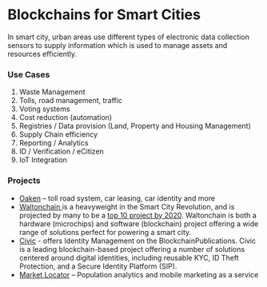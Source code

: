 # Blockchains for Smart Cities

In smart city, urban areas use different types of electronic data collection sensors to supply information which is used to manage assets and resources efficiently.

### Use Cases

1. Waste Management
2. Tolls, road management, traffic
3. Voting systems
4. Cost reduction \(automation\)
5. Registries / Data provision \(Land, Property and Housing Management\)
6. Supply Chain efficiency
7. Reporting / Analytics
8. ID / Verification / eCitizen
9. IoT Integration

### Projects

* [Oaken](https://www.oakeninnovations.com/) – toll road system, car leasing, car identity and more
* [Waltonchain ](https://www.investinblockchain.com/why-wtc-long-term-investment/)is a heavyweight in the Smart City Revolution, and is projected by many to be a [top 10 project by 2020](https://www.investinblockchain.com/top-10-coins-in-2020/). Waltonchain is both a hardware \(microchips\) and software \(blockchain\) project offering a wide range of solutions perfect for powering a smart city.
* [Civic](https://www.civic.com/) - offers Identity Management on the BlockchainPublications. Civic is a leading blockchain-based project offering a number of solutions centered around digital identities, including reusable KYC, ID Theft Protection, and a Secure Identity Platform \(SIP\).
* [Market Locator](https://instarea.com/products/market-locator/) – Population analytics and mobile marketing as a service

